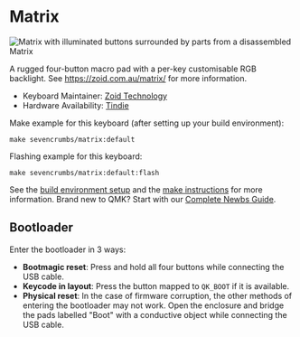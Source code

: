 # Matrix

![Matrix with illuminated buttons surrounded by parts from a disassembled Matrix](https://static.sevencrumbs.com/matrix/scene.png)

A rugged four-button macro pad with a per-key customisable RGB backlight. See https://zoid.com.au/matrix/ for more information.

* Keyboard Maintainer: [Zoid Technology](https://github.com/ZoidTechnology)
* Hardware Availability: [Tindie](https://www.tindie.com/products/sevencrumbs/matrix/)

Make example for this keyboard (after setting up your build environment):

    make sevencrumbs/matrix:default

Flashing example for this keyboard:

    make sevencrumbs/matrix:default:flash

See the [build environment setup](https://docs.qmk.fm/#/getting_started_build_tools) and the [make instructions](https://docs.qmk.fm/#/getting_started_make_guide) for more information. Brand new to QMK? Start with our [Complete Newbs Guide](https://docs.qmk.fm/#/newbs).

## Bootloader

Enter the bootloader in 3 ways:

* **Bootmagic reset**: Press and hold all four buttons while connecting the USB cable.
* **Keycode in layout**: Press the button mapped to `QK_BOOT` if it is available.
* **Physical reset**: In the case of firmware corruption, the other methods of entering the bootloader may not work. Open the enclosure and bridge the pads labelled "Boot" with a conductive object while connecting the USB cable.
